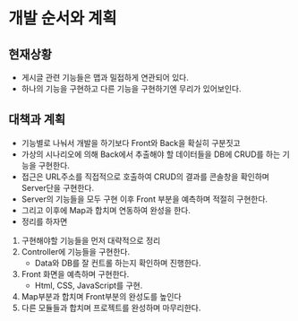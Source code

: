 # 개발 순서와 계획
## 현재상황
- 게시글 관련 기능들은 맵과 밀접하게 연관되어 있다.
- 하나의 기능을 구현하고 다른 기능을 구현하기엔 무리가 있어보인다.
## 대책과 계획
- 기능별로 나눠서 개발을 하기보다 Front와 Back을 확실히 구분짓고
- 가상의 시나리오에 의해 Back에서 추출해야 할 데이터들을 DB에 CRUD를 하는 기능을 구현한다.
- 접근은 URL주소를 직접적으로 호출하여 CRUD의 결과를 콘솔창을 확인하며 Server단을 구현한다.
- Server의 기능들을 모두 구현 이후 Front 부분을 예측하며 적절히 구현한다.
- 그리고 이후에 Map과 합치며 연동하여 완성을 한다.
- 정리를 하자면
1. 구현해야할 기능들을 먼저 대략적으로 정리
2. Controller에 기능들을 구현한다.
    - Data와 DB를 잘 컨트롤 하는지 확인하며 진행한다.
3. Front 화면을 예측하며 구현한다.
    - Html, CSS, JavaScript를 구현.
4. Map부분과 합치며 Front부분의 완성도를 높인다
5. 다른 모듈들과 합치며 프로젝트를 완성하며 마무리한다.